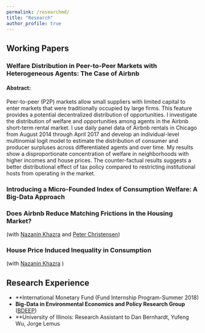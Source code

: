 ```yaml
--- 
permalink: /researchmd/
title: "Research"
author_profile: true 
---
```


## Working Papers

### Welfare Distribution in Peer-to-Peer Markets with Heterogeneous Agents: The Case of Airbnb
#### Abstract: 
Peer-to-peer (P2P) markets allow small suppliers with limited capital to enter markets that were traditionally occupied by large firms. This feature provides a potential decentralized distribution of opportunities. I investigate the distribution of welfare and opportunities among agents in the Airbnb short-term rental market. I use daily panel data of Airbnb rentals in Chicago from August 2014 through April 2017 and develop an individual-level multinomial logit model to estimate the distribution of consumer and producer surpluses across differentiated agents and over time. My results show a disproportionate concentration of welfare in neighborhoods with higher incomes and house prices. The counter-factual results suggests a better distributional effect of tax policy compared to restricting institutional hosts from operating in the market.
### Introducing a Micro-Founded Index of Consumption Welfare: A Big-Data Approach
### Does Airbnb Reduce Matching Frictions in the Housing Market?
(with [Nazanin Khazra](https://www.nazaninkhazra.com) and [Peter Christensen](https://www.uiuc-bdeep.org/christensenteaching))
### House Price Induced Inequality in Consumption
(with [Nazanin Khazra](https://www.nazaninkhazra.com) )


## Research Experience
* **International Monetary Fund (Fund Internship Program-Summer 2018)
* **Big-Data in Environmental Economics and Policy Research Group** ([BDEEP](https://www.uiuc-bdeep.org))
* **University of Illinois: Research Assistant to Dan Bernhardt, Yufeng Wu, Jorge Lemus
